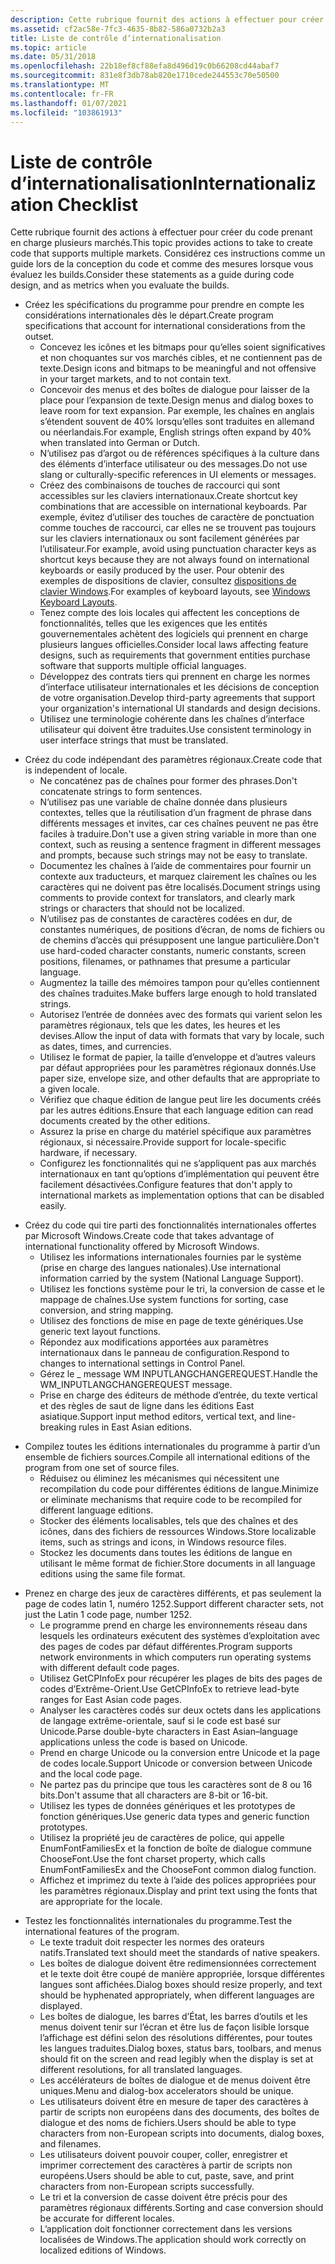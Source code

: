 ```yaml
---
description: Cette rubrique fournit des actions à effectuer pour créer du code prenant en charge plusieurs marchés. Considérez ces instructions comme un guide lors de la conception du code et comme des mesures lorsque vous évaluez les builds.
ms.assetid: cf2ac58e-7fc3-4635-8b82-586a0732b2a3
title: Liste de contrôle d’internationalisation
ms.topic: article
ms.date: 05/31/2018
ms.openlocfilehash: 22b18ef8cf88efa8d496d19c0b66208cd44abaf7
ms.sourcegitcommit: 831e8f3db78ab820e1710cede244553c70e50500
ms.translationtype: MT
ms.contentlocale: fr-FR
ms.lasthandoff: 01/07/2021
ms.locfileid: "103861913"
---
```

# <a name="internationalization-checklist"></a><span data-ttu-id="66461-104">Liste de contrôle d’internationalisation</span><span class="sxs-lookup"><span data-stu-id="66461-104">Internationalization Checklist</span></span>

<span data-ttu-id="66461-105">Cette rubrique fournit des actions à effectuer pour créer du code prenant en charge plusieurs marchés.</span><span class="sxs-lookup"><span data-stu-id="66461-105">This topic provides actions to take to create code that supports multiple markets.</span></span> <span data-ttu-id="66461-106">Considérez ces instructions comme un guide lors de la conception du code et comme des mesures lorsque vous évaluez les builds.</span><span class="sxs-lookup"><span data-stu-id="66461-106">Consider these statements as a guide during code design, and as metrics when you evaluate the builds.</span></span>

-   <span data-ttu-id="66461-107">Créez les spécifications du programme pour prendre en compte les considérations internationales dès le départ.</span><span class="sxs-lookup"><span data-stu-id="66461-107">Create program specifications that account for international considerations from the outset.</span></span>
    -   <span data-ttu-id="66461-108">Concevez les icônes et les bitmaps pour qu’elles soient significatives et non choquantes sur vos marchés cibles, et ne contiennent pas de texte.</span><span class="sxs-lookup"><span data-stu-id="66461-108">Design icons and bitmaps to be meaningful and not offensive in your target markets, and to not contain text.</span></span>
    -   <span data-ttu-id="66461-109">Concevoir des menus et des boîtes de dialogue pour laisser de la place pour l’expansion de texte.</span><span class="sxs-lookup"><span data-stu-id="66461-109">Design menus and dialog boxes to leave room for text expansion.</span></span> <span data-ttu-id="66461-110">Par exemple, les chaînes en anglais s’étendent souvent de 40% lorsqu’elles sont traduites en allemand ou néerlandais.</span><span class="sxs-lookup"><span data-stu-id="66461-110">For example, English strings often expand by 40% when translated into German or Dutch.</span></span>
    -   <span data-ttu-id="66461-111">N’utilisez pas d’argot ou de références spécifiques à la culture dans des éléments d’interface utilisateur ou des messages.</span><span class="sxs-lookup"><span data-stu-id="66461-111">Do not use slang or culturally-specific references in UI elements or messages.</span></span>
    -   <span data-ttu-id="66461-112">Créez des combinaisons de touches de raccourci qui sont accessibles sur les claviers internationaux.</span><span class="sxs-lookup"><span data-stu-id="66461-112">Create shortcut key combinations that are accessible on international keyboards.</span></span> <span data-ttu-id="66461-113">Par exemple, évitez d’utiliser des touches de caractère de ponctuation comme touches de raccourci, car elles ne se trouvent pas toujours sur les claviers internationaux ou sont facilement générées par l’utilisateur.</span><span class="sxs-lookup"><span data-stu-id="66461-113">For example, avoid using punctuation character keys as shortcut keys because they are not always found on international keyboards or easily produced by the user.</span></span> <span data-ttu-id="66461-114">Pour obtenir des exemples de dispositions de clavier, consultez [dispositions de clavier Windows](https://msdn.microsoft.com/goglobal/bb964651.aspx).</span><span class="sxs-lookup"><span data-stu-id="66461-114">For examples of keyboard layouts, see [Windows Keyboard Layouts](https://msdn.microsoft.com/goglobal/bb964651.aspx).</span></span>
    -   <span data-ttu-id="66461-115">Tenez compte des lois locales qui affectent les conceptions de fonctionnalités, telles que les exigences que les entités gouvernementales achètent des logiciels qui prennent en charge plusieurs langues officielles.</span><span class="sxs-lookup"><span data-stu-id="66461-115">Consider local laws affecting feature designs, such as requirements that government entities purchase software that supports multiple official languages.</span></span>
    -   <span data-ttu-id="66461-116">Développez des contrats tiers qui prennent en charge les normes d’interface utilisateur internationales et les décisions de conception de votre organisation.</span><span class="sxs-lookup"><span data-stu-id="66461-116">Develop third-party agreements that support your organization's international UI standards and design decisions.</span></span>
    -   <span data-ttu-id="66461-117">Utilisez une terminologie cohérente dans les chaînes d’interface utilisateur qui doivent être traduites.</span><span class="sxs-lookup"><span data-stu-id="66461-117">Use consistent terminology in user interface strings that must be translated.</span></span>

<!-- -->

-   <span data-ttu-id="66461-118">Créez du code indépendant des paramètres régionaux.</span><span class="sxs-lookup"><span data-stu-id="66461-118">Create code that is independent of locale.</span></span>
    -   <span data-ttu-id="66461-119">Ne concaténez pas de chaînes pour former des phrases.</span><span class="sxs-lookup"><span data-stu-id="66461-119">Don't concatenate strings to form sentences.</span></span>
    -   <span data-ttu-id="66461-120">N’utilisez pas une variable de chaîne donnée dans plusieurs contextes, telles que la réutilisation d’un fragment de phrase dans différents messages et invites, car ces chaînes peuvent ne pas être faciles à traduire.</span><span class="sxs-lookup"><span data-stu-id="66461-120">Don't use a given string variable in more than one context, such as reusing a sentence fragment in different messages and prompts, because such strings may not be easy to translate.</span></span>
    -   <span data-ttu-id="66461-121">Documentez les chaînes à l’aide de commentaires pour fournir un contexte aux traducteurs, et marquez clairement les chaînes ou les caractères qui ne doivent pas être localisés.</span><span class="sxs-lookup"><span data-stu-id="66461-121">Document strings using comments to provide context for translators, and clearly mark strings or characters that should not be localized.</span></span>
    -   <span data-ttu-id="66461-122">N’utilisez pas de constantes de caractères codées en dur, de constantes numériques, de positions d’écran, de noms de fichiers ou de chemins d’accès qui présupposent une langue particulière.</span><span class="sxs-lookup"><span data-stu-id="66461-122">Don't use hard-coded character constants, numeric constants, screen positions, filenames, or pathnames that presume a particular language.</span></span>
    -   <span data-ttu-id="66461-123">Augmentez la taille des mémoires tampon pour qu’elles contiennent des chaînes traduites.</span><span class="sxs-lookup"><span data-stu-id="66461-123">Make buffers large enough to hold translated strings.</span></span>
    -   <span data-ttu-id="66461-124">Autorisez l’entrée de données avec des formats qui varient selon les paramètres régionaux, tels que les dates, les heures et les devises.</span><span class="sxs-lookup"><span data-stu-id="66461-124">Allow the input of data with formats that vary by locale, such as dates, times, and currencies.</span></span>
    -   <span data-ttu-id="66461-125">Utilisez le format de papier, la taille d’enveloppe et d’autres valeurs par défaut appropriées pour les paramètres régionaux donnés.</span><span class="sxs-lookup"><span data-stu-id="66461-125">Use paper size, envelope size, and other defaults that are appropriate to a given locale.</span></span>
    -   <span data-ttu-id="66461-126">Vérifiez que chaque édition de langue peut lire les documents créés par les autres éditions.</span><span class="sxs-lookup"><span data-stu-id="66461-126">Ensure that each language edition can read documents created by the other editions.</span></span>
    -   <span data-ttu-id="66461-127">Assurez la prise en charge du matériel spécifique aux paramètres régionaux, si nécessaire.</span><span class="sxs-lookup"><span data-stu-id="66461-127">Provide support for locale-specific hardware, if necessary.</span></span>
    -   <span data-ttu-id="66461-128">Configurez les fonctionnalités qui ne s’appliquent pas aux marchés internationaux en tant qu’options d’implémentation qui peuvent être facilement désactivées.</span><span class="sxs-lookup"><span data-stu-id="66461-128">Configure features that don't apply to international markets as implementation options that can be disabled easily.</span></span>

<!-- -->

-   <span data-ttu-id="66461-129">Créez du code qui tire parti des fonctionnalités internationales offertes par Microsoft Windows.</span><span class="sxs-lookup"><span data-stu-id="66461-129">Create code that takes advantage of international functionality offered by Microsoft Windows.</span></span>
    -   <span data-ttu-id="66461-130">Utilisez les informations internationales fournies par le système (prise en charge des langues nationales).</span><span class="sxs-lookup"><span data-stu-id="66461-130">Use international information carried by the system (National Language Support).</span></span>
    -   <span data-ttu-id="66461-131">Utilisez les fonctions système pour le tri, la conversion de casse et le mappage de chaînes.</span><span class="sxs-lookup"><span data-stu-id="66461-131">Use system functions for sorting, case conversion, and string mapping.</span></span>
    -   <span data-ttu-id="66461-132">Utilisez des fonctions de mise en page de texte génériques.</span><span class="sxs-lookup"><span data-stu-id="66461-132">Use generic text layout functions.</span></span>
    -   <span data-ttu-id="66461-133">Répondez aux modifications apportées aux paramètres internationaux dans le panneau de configuration.</span><span class="sxs-lookup"><span data-stu-id="66461-133">Respond to changes to international settings in Control Panel.</span></span>
    -   <span data-ttu-id="66461-134">Gérez le \_ message WM INPUTLANGCHANGEREQUEST.</span><span class="sxs-lookup"><span data-stu-id="66461-134">Handle the WM\_INPUTLANGCHANGEREQUEST message.</span></span>
    -   <span data-ttu-id="66461-135">Prise en charge des éditeurs de méthode d’entrée, du texte vertical et des règles de saut de ligne dans les éditions East asiatique.</span><span class="sxs-lookup"><span data-stu-id="66461-135">Support input method editors, vertical text, and line-breaking rules in East Asian editions.</span></span>

<!-- -->

-   <span data-ttu-id="66461-136">Compilez toutes les éditions internationales du programme à partir d’un ensemble de fichiers sources.</span><span class="sxs-lookup"><span data-stu-id="66461-136">Compile all international editions of the program from one set of source files.</span></span>
    -   <span data-ttu-id="66461-137">Réduisez ou éliminez les mécanismes qui nécessitent une recompilation du code pour différentes éditions de langue.</span><span class="sxs-lookup"><span data-stu-id="66461-137">Minimize or eliminate mechanisms that require code to be recompiled for different language editions.</span></span>
    -   <span data-ttu-id="66461-138">Stocker des éléments localisables, tels que des chaînes et des icônes, dans des fichiers de ressources Windows.</span><span class="sxs-lookup"><span data-stu-id="66461-138">Store localizable items, such as strings and icons, in Windows resource files.</span></span>
    -   <span data-ttu-id="66461-139">Stockez les documents dans toutes les éditions de langue en utilisant le même format de fichier.</span><span class="sxs-lookup"><span data-stu-id="66461-139">Store documents in all language editions using the same file format.</span></span>

<!-- -->

-   <span data-ttu-id="66461-140">Prenez en charge des jeux de caractères différents, et pas seulement la page de codes latin 1, numéro 1252.</span><span class="sxs-lookup"><span data-stu-id="66461-140">Support different character sets, not just the Latin 1 code page, number 1252.</span></span>
    -   <span data-ttu-id="66461-141">Le programme prend en charge les environnements réseau dans lesquels les ordinateurs exécutent des systèmes d’exploitation avec des pages de codes par défaut différentes.</span><span class="sxs-lookup"><span data-stu-id="66461-141">Program supports network environments in which computers run operating systems with different default code pages.</span></span>
    -   <span data-ttu-id="66461-142">Utilisez GetCPInfoEx pour récupérer les plages de bits des pages de codes d’Extrême-Orient.</span><span class="sxs-lookup"><span data-stu-id="66461-142">Use GetCPInfoEx to retrieve lead-byte ranges for East Asian code pages.</span></span>
    -   <span data-ttu-id="66461-143">Analyser les caractères codés sur deux octets dans les applications de langage extrême-orientale, sauf si le code est basé sur Unicode.</span><span class="sxs-lookup"><span data-stu-id="66461-143">Parse double-byte characters in East Asian–language applications unless the code is based on Unicode.</span></span>
    -   <span data-ttu-id="66461-144">Prend en charge Unicode ou la conversion entre Unicode et la page de codes locale.</span><span class="sxs-lookup"><span data-stu-id="66461-144">Support Unicode or conversion between Unicode and the local code page.</span></span>
    -   <span data-ttu-id="66461-145">Ne partez pas du principe que tous les caractères sont de 8 ou 16 bits.</span><span class="sxs-lookup"><span data-stu-id="66461-145">Don't assume that all characters are 8-bit or 16-bit.</span></span>
    -   <span data-ttu-id="66461-146">Utilisez les types de données génériques et les prototypes de fonction génériques.</span><span class="sxs-lookup"><span data-stu-id="66461-146">Use generic data types and generic function prototypes.</span></span>
    -   <span data-ttu-id="66461-147">Utilisez la propriété jeu de caractères de police, qui appelle EnumFontFamiliesEx et la fonction de boîte de dialogue commune ChooseFont.</span><span class="sxs-lookup"><span data-stu-id="66461-147">Use the font charset property, which calls EnumFontFamiliesEx and the ChooseFont common dialog function.</span></span>
    -   <span data-ttu-id="66461-148">Affichez et imprimez du texte à l’aide des polices appropriées pour les paramètres régionaux.</span><span class="sxs-lookup"><span data-stu-id="66461-148">Display and print text using the fonts that are appropriate for the locale.</span></span>

<!-- -->

-   <span data-ttu-id="66461-149">Testez les fonctionnalités internationales du programme.</span><span class="sxs-lookup"><span data-stu-id="66461-149">Test the international features of the program.</span></span>
    -   <span data-ttu-id="66461-150">Le texte traduit doit respecter les normes des orateurs natifs.</span><span class="sxs-lookup"><span data-stu-id="66461-150">Translated text should meet the standards of native speakers.</span></span>
    -   <span data-ttu-id="66461-151">Les boîtes de dialogue doivent être redimensionnées correctement et le texte doit être coupé de manière appropriée, lorsque différentes langues sont affichées.</span><span class="sxs-lookup"><span data-stu-id="66461-151">Dialog boxes should resize properly, and text should be hyphenated appropriately, when different languages are displayed.</span></span>
    -   <span data-ttu-id="66461-152">Les boîtes de dialogue, les barres d’État, les barres d’outils et les menus doivent tenir sur l’écran et être lus de façon lisible lorsque l’affichage est défini selon des résolutions différentes, pour toutes les langues traduites.</span><span class="sxs-lookup"><span data-stu-id="66461-152">Dialog boxes, status bars, toolbars, and menus should fit on the screen and read legibly when the display is set at different resolutions, for all translated languages.</span></span>
    -   <span data-ttu-id="66461-153">Les accélérateurs de boîtes de dialogue et de menus doivent être uniques.</span><span class="sxs-lookup"><span data-stu-id="66461-153">Menu and dialog-box accelerators should be unique.</span></span>
    -   <span data-ttu-id="66461-154">Les utilisateurs doivent être en mesure de taper des caractères à partir de scripts non européens dans des documents, des boîtes de dialogue et des noms de fichiers.</span><span class="sxs-lookup"><span data-stu-id="66461-154">Users should be able to type characters from non-European scripts into documents, dialog boxes, and filenames.</span></span>
    -   <span data-ttu-id="66461-155">Les utilisateurs doivent pouvoir couper, coller, enregistrer et imprimer correctement des caractères à partir de scripts non européens.</span><span class="sxs-lookup"><span data-stu-id="66461-155">Users should be able to cut, paste, save, and print characters from non-European scripts successfully.</span></span>
    -   <span data-ttu-id="66461-156">Le tri et la conversion de casse doivent être précis pour des paramètres régionaux différents.</span><span class="sxs-lookup"><span data-stu-id="66461-156">Sorting and case conversion should be accurate for different locales.</span></span>
    -   <span data-ttu-id="66461-157">L’application doit fonctionner correctement dans les versions localisées de Windows.</span><span class="sxs-lookup"><span data-stu-id="66461-157">The application should work correctly on localized editions of Windows.</span></span>

 

 



